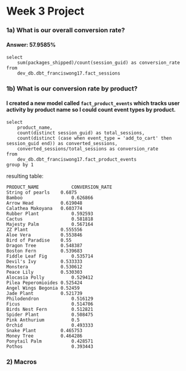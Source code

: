 # Week 3 Project

### 1a) What is our overall conversion rate?

#### Answer: **57.9585%**

```
select 
    sum(packages_shipped)/count(session_guid) as conversion_rate
from
    dev_db.dbt_franciswong17.fact_sessions
```

### 1b) What is our conversion rate by product?

#### I created a new model called `fact_product_events` which tracks user activity by product name so I could count event types by product.

```
select 
    product_name,
    count(distinct session_guid) as total_sessions,
    count(distinct (case when event_type = 'add_to_cart' then session_guid end)) as converted_sessions,
    converted_sessions/total_sessions as conversion_rate
from 
    dev_db.dbt_franciswong17.fact_product_events
group by 1
```

resulting table:

```
PRODUCT_NAME	        CONVERSION_RATE
String of pearls	0.6875
Bamboo	                0.626866
Arrow Head	        0.619048
Calathea Makoyana	0.603774
Rubber Plant	        0.592593
Cactus	                0.581818
Majesty Palm	        0.567164
ZZ Plant	        0.555556
Aloe Vera	        0.553846
Bird of Paradise	0.55
Dragon Tree	        0.548387
Boston Fern	        0.539683
Fiddle Leaf Fig	        0.535714
Devil's Ivy	        0.533333
Monstera	        0.530612
Peace Lily	        0.530303
Alocasia Polly	        0.529412
Pilea Peperomioides	0.525424
Angel Wings Begonia	0.52459
Jade Plant	        0.521739
Philodendron	        0.516129
Ficus	                0.514706
Birds Nest Fern	        0.512821
Spider Plant	        0.508475
Pink Anthurium	        0.5
Orchid	                0.493333
Snake Plant	        0.465753
Money Tree	        0.464286
Ponytail Palm	        0.428571
Pothos	                0.393443
```

### 2) Macros

